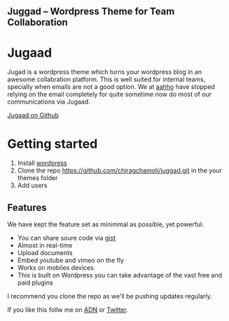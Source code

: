 
## Juggad – Wordpress Theme for Team Collaboration 

# Jugaad

Jugad is a wordpress theme which turns your wordpress blog in an awesome collabration platform. This is well suited for internal teams, specially when emails are not a good option. We at [aahho](http://aahho.com/) have stopped relying on the email completely for quite sometime now do most of our communications via Jugaad. 

[Jugaad on Github ](https://github.com/chiragchamoli/juggad)

# Getting started

1. Install [wordpress](http://wordpress.org/download/)
2. Clone the repo https://github.com/chiragchamoli/juggad.git in the your themes folder
3. Add users


## Features

We have kept the feature set as minimmal as possible, yet powerful. 

* You can share soure code via [gist](https://gist.github.com/)
* Almost in real-time 
* Upload documents 
* Embed youtube and vimeo on the fly
* Works on mobiles devices
* This is built on Wordpress you can take advantage of the vast free and paid plugins

I recommend you clone the repo as we'll be pushing updates regularly. 

If you like this follw me on [ADN](https://alpha.app.net/chirag) or [Twitter](http://twitter.com/chiragchamoli).